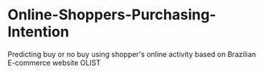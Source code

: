 # Online-Shoppers-Purchasing-Intention
Predicting buy or no buy using shopper's online activity based on Brazilian E-commerce website OLIST
